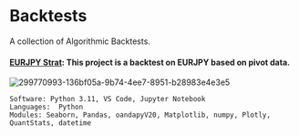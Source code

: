 # Backtests 

A collection of Algorithmic Backtests. 



#### [EURJPY Strat](https://github.com/guzmanwolfrank/QuantTrading/tree/main/Backtests/EURJPY): This project is a backtest on EURJPY based on pivot data.     

![299770993-136bf05a-9b74-4ee7-8951-b28983e4e3e5](https://github.com/guzmanwolfrank/QuantTrading/assets/29739578/1a35e249-dcd5-45ed-8b8e-326ebc8fefd4)


    Software: Python 3.11, VS Code, Jupyter Notebook
    Languages:  Python
    Modules: Seaborn, Pandas, oandapyV20, Matplotlib, numpy, Plotly, QuantStats, datetime

